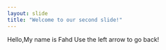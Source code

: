 ```yaml
---
layout: slide
title: "Welcome to our second slide!"
---
```

Hello,My name is Fahd
Use the left arrow to go back!
